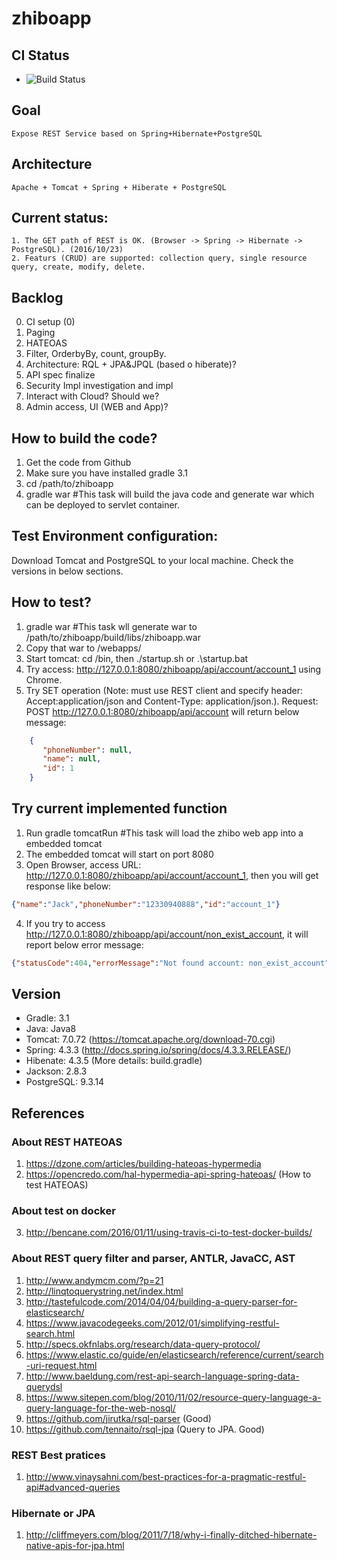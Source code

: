 # zhiboapp

## CI Status
* ![Build Status](https://travis-ci.org/LianWaiYuChanChan/zhiboapp.svg?branch=master)

## Goal
	Expose REST Service based on Spring+Hibernate+PostgreSQL

## Architecture
	Apache + Tomcat + Spring + Hiberate + PostgreSQL
	
## Current status:
	1. The GET path of REST is OK. (Browser -> Spring -> Hibernate -> PostgreSQL). (2016/10/23)
	2. Featurs (CRUD) are supported: collection query, single resource query, create, modify, delete.
	
## Backlog
0. CI setup (0)
1. Paging
2. HATEOAS
3. Filter, OrderbyBy, count, groupBy.
4. Architecture: RQL + JPA&JPQL (based o hiberate)?
5. API spec finalize
6. Security Impl investigation and impl
7. Interact with Cloud? Should we?
8. Admin access, UI (WEB and App)?

## How to build the code?

1. Get the code from Github
2. Make sure you have installed gradle 3.1
3. cd /path/to/zhiboapp
4. gradle war #This task will build the java code and generate war which can be deployed to servlet container.

## Test Environment configuration:

Download Tomcat and PostgreSQL to your local machine. Check the versions in below sections.
	
## How to test?
1. gradle war #This task wll generate war to /path/to/zhiboapp/build/libs/zhiboapp.war
2. Copy that war to <TomcatHome>/webapps/
3. Start tomcat: cd <TomcatHome>/bin, then ./startup.sh or .\startup.bat
4. Try access: http://127.0.0.1:8080/zhiboapp/api/account/account_1 using Chrome.
5. Try SET operation (Note: must use REST client and specify header: Accept:application/json and Content-Type: application/json.). Request: POST http://127.0.0.1:8080/zhiboapp/api/account will return below message:
```json
    {
       "phoneNumber": null,
       "name": null,
       "id": 1
    }
```

## Try current implemented function

1. Run gradle tomcatRun  #This task will load the zhibo web app into a embedded tomcat
2. The embedded tomcat will start on port 8080
3. Open Browser, access URL: http://127.0.0.1:8080/zhiboapp/api/account/account_1, then you will get response like below:

```json
{"name":"Jack","phoneNumber":"12330940888","id":"account_1"}
```

4. If you try to access http://127.0.0.1:8080/zhiboapp/api/account/non_exist_account, it will report below error message:

```json
{"statusCode":404,"errorMessage":"Not found account: non_exist_account"}
```

## Version
* Gradle: 3.1
* Java: Java8
* Tomcat: 7.0.72 (https://tomcat.apache.org/download-70.cgi)
* Spring: 4.3.3  (http://docs.spring.io/spring/docs/4.3.3.RELEASE/)
* Hibenate: 4.3.5 (More details: build.gradle)
* Jackson: 2.8.3
* PostgreSQL: 9.3.14 

## References

### About REST HATEOAS
1. https://dzone.com/articles/building-hateoas-hypermedia
2. https://opencredo.com/hal-hypermedia-api-spring-hateoas/ (How to test HATEOAS)

### About test on docker
3. http://bencane.com/2016/01/11/using-travis-ci-to-test-docker-builds/

### About REST query filter and parser, ANTLR, JavaCC, AST
1. http://www.andymcm.com/?p=21
2. http://linqtoquerystring.net/index.html
3. http://tastefulcode.com/2014/04/04/building-a-query-parser-for-elasticsearch/
4. https://www.javacodegeeks.com/2012/01/simplifying-restful-search.html
5. http://specs.okfnlabs.org/research/data-query-protocol/
6. https://www.elastic.co/guide/en/elasticsearch/reference/current/search-uri-request.html
7. http://www.baeldung.com/rest-api-search-language-spring-data-querydsl
8. https://www.sitepen.com/blog/2010/11/02/resource-query-language-a-query-language-for-the-web-nosql/
9. https://github.com/jirutka/rsql-parser (Good)
10. https://github.com/tennaito/rsql-jpa (Query to JPA. Good)

### REST Best pratices
1. http://www.vinaysahni.com/best-practices-for-a-pragmatic-restful-api#advanced-queries

### Hibernate or JPA
1. http://cliffmeyers.com/blog/2011/7/18/why-i-finally-ditched-hibernate-native-apis-for-jpa.html


